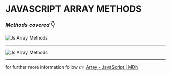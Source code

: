 # JAVASCRIPT ARRAY METHODS

### _Methods covered_ 👇

![Js Array Methods](https://miro.medium.com/max/1000/1*M7Mo-MhT51lqUyj3JTYPqw.jpeg)

***
![Js Array Methods](https://i.redd.it/s8ev4pw1p4a61.jpg)

---
for further more information follow 👉 
[Array - JavaScript | MDN](https://developer.mozilla.org/en-US/docs/Web/JavaScript/Reference/Global_Objects/Array)